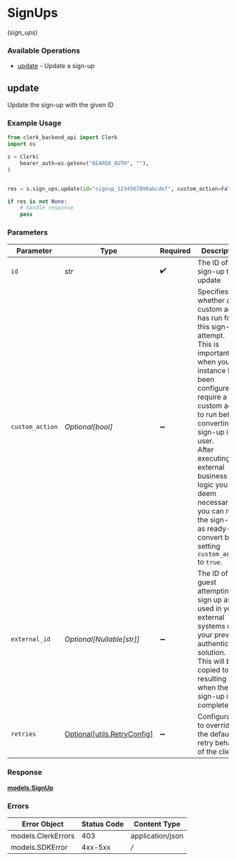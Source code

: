 # SignUps
(*sign_ups*)

### Available Operations

* [update](#update) - Update a sign-up

## update

Update the sign-up with the given ID

### Example Usage

```python
from clerk_backend_api import Clerk
import os

s = Clerk(
    bearer_auth=os.getenv("BEARER_AUTH", ""),
)


res = s.sign_ups.update(id="signup_1234567890abcdef", custom_action=False, external_id="ext_id_7890abcdef123456")

if res is not None:
    # handle response
    pass

```

### Parameters

| Parameter                                                                                                                                                                                                                                                                                                                                                  | Type                                                                                                                                                                                                                                                                                                                                                       | Required                                                                                                                                                                                                                                                                                                                                                   | Description                                                                                                                                                                                                                                                                                                                                                | Example                                                                                                                                                                                                                                                                                                                                                    |
| ---------------------------------------------------------------------------------------------------------------------------------------------------------------------------------------------------------------------------------------------------------------------------------------------------------------------------------------------------------- | ---------------------------------------------------------------------------------------------------------------------------------------------------------------------------------------------------------------------------------------------------------------------------------------------------------------------------------------------------------- | ---------------------------------------------------------------------------------------------------------------------------------------------------------------------------------------------------------------------------------------------------------------------------------------------------------------------------------------------------------- | ---------------------------------------------------------------------------------------------------------------------------------------------------------------------------------------------------------------------------------------------------------------------------------------------------------------------------------------------------------- | ---------------------------------------------------------------------------------------------------------------------------------------------------------------------------------------------------------------------------------------------------------------------------------------------------------------------------------------------------------- |
| `id`                                                                                                                                                                                                                                                                                                                                                       | *str*                                                                                                                                                                                                                                                                                                                                                      | :heavy_check_mark:                                                                                                                                                                                                                                                                                                                                         | The ID of the sign-up to update                                                                                                                                                                                                                                                                                                                            | signup_1234567890abcdef                                                                                                                                                                                                                                                                                                                                    |
| `custom_action`                                                                                                                                                                                                                                                                                                                                            | *Optional[bool]*                                                                                                                                                                                                                                                                                                                                           | :heavy_minus_sign:                                                                                                                                                                                                                                                                                                                                         | Specifies whether a custom action has run for this sign-up attempt.<br/>This is important when your instance has been configured to require a custom action to run before converting a sign-up into a user.<br/>After executing any external business logic you deem necessary, you can mark the sign-up as ready-to-convert by setting `custom_action` to `true`. | false                                                                                                                                                                                                                                                                                                                                                      |
| `external_id`                                                                                                                                                                                                                                                                                                                                              | *Optional[Nullable[str]]*                                                                                                                                                                                                                                                                                                                                  | :heavy_minus_sign:                                                                                                                                                                                                                                                                                                                                         | The ID of the guest attempting to sign up as used in your external systems or your previous authentication solution.<br/>This will be copied to the resulting user when the sign-up is completed.                                                                                                                                                          | ext_id_7890abcdef123456                                                                                                                                                                                                                                                                                                                                    |
| `retries`                                                                                                                                                                                                                                                                                                                                                  | [Optional[utils.RetryConfig]](../../models/utils/retryconfig.md)                                                                                                                                                                                                                                                                                           | :heavy_minus_sign:                                                                                                                                                                                                                                                                                                                                         | Configuration to override the default retry behavior of the client.                                                                                                                                                                                                                                                                                        |                                                                                                                                                                                                                                                                                                                                                            |


### Response

**[models.SignUp](../../models/signup.md)**
### Errors

| Error Object       | Status Code        | Content Type       |
| ------------------ | ------------------ | ------------------ |
| models.ClerkErrors | 403                | application/json   |
| models.SDKError    | 4xx-5xx            | */*                |
